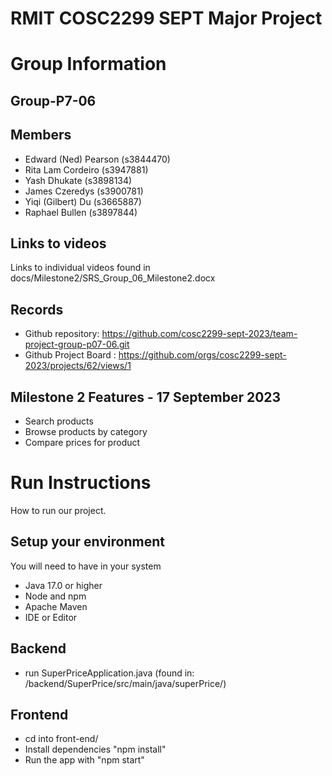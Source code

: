 # RMIT COSC2299 SEPT Major Project

# Group Information

## Group-P7-06

## Members
* Edward (Ned) Pearson (s3844470)
* Rita Lam Cordeiro (s3947881)
* Yash Dhukate (s3898134)
* James Czeredys (s3900781)
* Yiqi (Gilbert) Du (s3665887)
* Raphael Bullen (s3897844)

## Links to videos 
Links to individual videos found in docs/Milestone2/SRS_Group_06_Milestone2.docx

## Records

* Github repository: https://github.com/cosc2299-sept-2023/team-project-group-p07-06.git
* Github Project Board : https://github.com/orgs/cosc2299-sept-2023/projects/62/views/1

	
## Milestone 2 Features - 17 September 2023
* Search products
* Browse products by category
* Compare prices for product
  

# Run Instructions
How to run our project.

## Setup your environment 
You will need to have in your system

- Java 17.0 or higher
- Node and npm
- Apache Maven
- IDE or Editor

## Backend
- run SuperPriceApplication.java (found in: /backend/SuperPrice/src/main/java/superPrice/)

## Frontend
- cd into front-end/
- Install dependencies "npm install"
- Run the app with "npm start"

